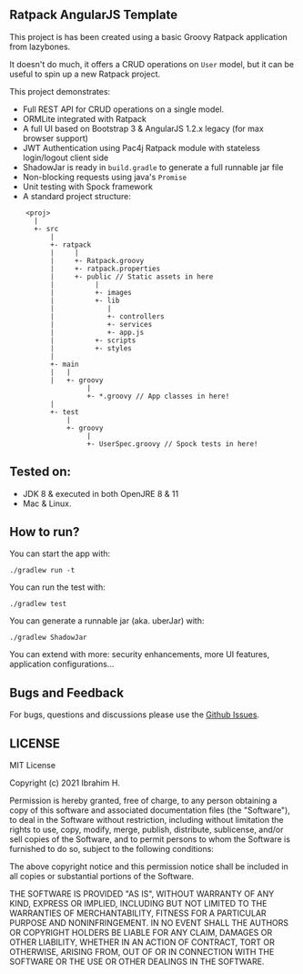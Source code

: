 Ratpack AngularJS Template
-----------------------------

This project is has been created using a basic Groovy Ratpack application from lazybones.

It doesn't do much, it offers a CRUD operations on `User` model, but it can be useful to spin up a new Ratpack project.

This project demonstrates:

* Full REST API for CRUD operations on a single model.
* ORMLite integrated with Ratpack
* A full UI based on Bootstrap 3 & AngularJS 1.2.x legacy (for max browser support)
* JWT Authentication using Pac4j Ratpack module with stateless login/logout client side
* ShadowJar is ready in `build.gradle` to generate a full runnable jar file
* Non-blocking requests using java's `Promise`
* Unit testing with Spock framework
* A standard project structure:

```
    <proj>
      |
      +- src
          |
          +- ratpack
          |     |
          |     +- Ratpack.groovy
          |     +- ratpack.properties
          |     +- public // Static assets in here
          |          |
          |          +- images
          |          +- lib
          |             |
          |             +- controllers
          |             +- services
          |             +- app.js
          |          +- scripts
          |          +- styles
          |
          +- main
          |   |
          |   +- groovy
                   |
                   +- *.groovy // App classes in here!
          |
          +- test
              |
              +- groovy
                   |
                   +- UserSpec.groovy // Spock tests in here!
```

## Tested on:
- JDK 8 & executed in both OpenJRE 8 & 11
- Mac & Linux.

## How to run?

You can start the app with:

    ./gradlew run -t

You can run the test with:

    ./gradlew test

You can generate a runnable jar (aka. uberJar) with:

    ./gradlew ShadowJar

You can extend with more: security enhancements, more UI features, application configurations...

## Bugs and Feedback
For bugs, questions and discussions please use the [Github Issues](https://github.com/bitsnaps/ratpack-angularjs-template/issues).

## LICENSE

MIT License

Copyright (c) 2021 Ibrahim H.

Permission is hereby granted, free of charge, to any person obtaining a copy
of this software and associated documentation files (the "Software"), to deal
in the Software without restriction, including without limitation the rights
to use, copy, modify, merge, publish, distribute, sublicense, and/or sell
copies of the Software, and to permit persons to whom the Software is
furnished to do so, subject to the following conditions:

The above copyright notice and this permission notice shall be included in all
copies or substantial portions of the Software.

THE SOFTWARE IS PROVIDED "AS IS", WITHOUT WARRANTY OF ANY KIND, EXPRESS OR
IMPLIED, INCLUDING BUT NOT LIMITED TO THE WARRANTIES OF MERCHANTABILITY,
FITNESS FOR A PARTICULAR PURPOSE AND NONINFRINGEMENT. IN NO EVENT SHALL THE
AUTHORS OR COPYRIGHT HOLDERS BE LIABLE FOR ANY CLAIM, DAMAGES OR OTHER
LIABILITY, WHETHER IN AN ACTION OF CONTRACT, TORT OR OTHERWISE, ARISING FROM,
OUT OF OR IN CONNECTION WITH THE SOFTWARE OR THE USE OR OTHER DEALINGS IN THE
SOFTWARE.
